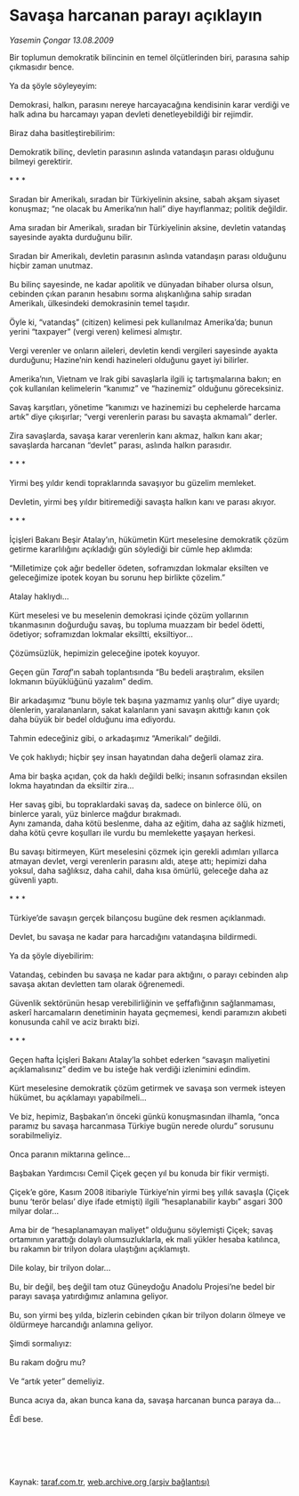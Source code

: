 # Savaşa harcanan parayı açıklayın

*Yasemin Çongar 13.08.2009*

<div class="taraf_structure_2col_1zq">
<div class="margen_n">



 <p>Bir toplumun demokratik bilincinin en temel ölçütlerinden biri, parasına sahip çıkmasıdır bence. <br/><br/>Ya da şöyle söyleyeyim: <br/><br/>Demokrasi, halkın, parasını nereye harcayacağına kendisinin karar verdiği ve halk adına bu harcamayı yapan devleti denetleyebildiği bir rejimdir. <br/><br/>Biraz daha basitleştirebilirim: <br/><br/>Demokratik bilinç, devletin parasının aslında vatandaşın parası olduğunu bilmeyi gerektirir.   <br/><br/>* * *   <br/><br/>Sıradan bir Amerikalı, sıradan bir Türkiyelinin aksine, sabah akşam siyaset konuşmaz; “ne olacak bu Amerika’nın hali” diye hayıflanmaz; politik değildir. <br/><br/>Ama sıradan bir Amerikalı, sıradan bir Türkiyelinin aksine, devletin vatandaş sayesinde ayakta durduğunu bilir. <br/><br/>Sıradan bir Amerikalı, devletin parasının aslında vatandaşın parası olduğunu hiçbir zaman unutmaz. <br/><br/>Bu bilinç sayesinde, ne kadar apolitik ve dünyadan bihaber olursa olsun, cebinden çıkan paranın hesabını sorma alışkanlığına sahip sıradan Amerikalı, ülkesindeki demokrasinin temel taşıdır. <br/><br/>Öyle ki, “vatandaş” (citizen) kelimesi pek kullanılmaz Amerika’da; bunun yerini “taxpayer” (vergi veren) kelimesi almıştır. <br/><br/>Vergi verenler ve onların aileleri, devletin kendi vergileri sayesinde ayakta durduğunu; Hazine’nin kendi hazineleri olduğunu gayet iyi bilirler. <br/><br/>Amerika’nın, Vietnam ve Irak gibi savaşlarla ilgili iç tartışmalarına bakın; en çok kullanılan kelimelerin “kanımız” ve “hazinemiz” olduğunu göreceksiniz. <br/><br/>Savaş karşıtları, yönetime “kanımızı ve hazinemizi bu cephelerde harcama artık” diye çıkışırlar; “vergi verenlerin parası bu savaşta akmamalı” derler. <br/><br/>Zira savaşlarda, savaşa karar verenlerin kanı akmaz, halkın kanı akar; savaşlarda harcanan “devlet” parası, aslında halkın parasıdır.   <br/><br/>* * *   <br/><br/>Yirmi beş yıldır kendi topraklarında savaşıyor bu güzelim memleket. <br/><br/>Devletin, yirmi beş yıldır bitiremediği savaşta halkın kanı ve parası akıyor.   <br/><br/>* * *   <br/><br/>İçişleri Bakanı Beşir Atalay’ın, hükümetin Kürt meselesine demokratik çözüm getirme kararlılığını açıkladığı gün söylediği bir cümle hep aklımda: <br/><br/>“Milletimize çok ağır bedeller ödeten, soframızdan lokmalar eksilten ve geleceğimize ipotek koyan bu sorunu hep birlikte çözelim.” <br/><br/>Atalay haklıydı... <br/><br/>Kürt meselesi ve bu meselenin demokrasi içinde çözüm yollarının tıkanmasının doğurduğu savaş, bu topluma muazzam bir bedel ödetti, ödetiyor; soframızdan lokmalar eksiltti, eksiltiyor... <br/><br/>Çözümsüzlük, hepimizin geleceğine ipotek koyuyor. <br/><br/>Geçen gün <i>Taraf</i>’ın sabah toplantısında “Bu bedeli araştıralım, eksilen lokmanın büyüklüğünü yazalım” dedim. <br/><br/>Bir arkadaşımız “bunu böyle tek başına yazmamız yanlış olur” diye uyardı; ölenlerin, yaralananların, sakat kalanların yani savaşın akıttığı kanın çok daha büyük bir bedel olduğunu ima ediyordu. <br/><br/>Tahmin edeceğiniz gibi, o arkadaşımız “Amerikalı” değildi. <br/><br/>Ve çok haklıydı; hiçbir şey insan hayatından daha değerli olamaz zira. <br/><br/>Ama bir başka açıdan, çok da haklı değildi belki; insanın sofrasından eksilen lokma hayatından da eksiltir zira... <br/><br/>Her savaş gibi, bu topraklardaki savaş da, sadece on binlerce ölü, on binlerce yaralı, yüz binlerce mağdur bırakmadı. <br/>Aynı zamanda, daha kötü beslenme, daha az eğitim, daha az sağlık hizmeti, daha kötü çevre koşulları ile vurdu bu memlekette yaşayan herkesi. <br/><br/>Bu savaşı bitirmeyen, Kürt meselesini çözmek için gerekli adımları yıllarca atmayan devlet, vergi verenlerin parasını aldı, ateşe attı; hepimizi daha yoksul, daha sağlıksız, daha cahil, daha kısa ömürlü, geleceğe daha az güvenli yaptı.   <br/><br/>* * *   <br/><br/>Türkiye’de savaşın gerçek bilançosu bugüne dek resmen açıklanmadı. <br/><br/>Devlet, bu savaşa ne kadar para harcadığını vatandaşına bildirmedi. <br/><br/>Ya da şöyle diyebilirim: <br/><br/>Vatandaş, cebinden bu savaşa ne kadar para aktığını, o parayı cebinden alıp savaşa akıtan devletten tam olarak öğrenemedi. <br/><br/>Güvenlik sektörünün hesap verebilirliğinin ve şeffaflığının sağlanmaması, askerî harcamaların denetiminin hayata geçmemesi, kendi paramızın akıbeti konusunda cahil ve aciz bıraktı bizi.   <br/><br/>* * *   <br/><br/>Geçen hafta İçişleri Bakanı Atalay’la sohbet ederken “savaşın maliyetini açıklamalısınız” dedim ve bu isteğe hak verdiği izlenimini edindim. <br/><br/>Kürt meselesine demokratik çözüm getirmek ve savaşa son vermek isteyen hükümet, bu açıklamayı yapabilmeli... <br/><br/>Ve biz, hepimiz, Başbakan’ın önceki günkü konuşmasından ilhamla, “onca paramız bu savaşa harcanmasa Türkiye bugün nerede olurdu” sorusunu sorabilmeliyiz. <br/><br/>Onca paranın miktarına gelince... <br/><br/>Başbakan Yardımcısı Cemil Çiçek geçen yıl bu konuda bir fikir vermişti. <br/><br/>Çiçek’e göre, Kasım 2008 itibariyle Türkiye’nin yirmi beş yıllık savaşla (Çiçek bunu ‘terör belası’ diye ifade etmişti) ilgili “hesaplanabilir kaybı” asgari 300 milyar dolar... <br/><br/>Ama bir de “hesaplanamayan maliyet” olduğunu söylemişti Çiçek; savaş ortamının yarattığı dolaylı olumsuzluklarla, ek mali yükler hesaba katılınca, bu rakamın bir trilyon dolara ulaştığını açıklamıştı. <br/><br/>Dile kolay, bir trilyon dolar... <br/><br/>Bu, bir değil, beş değil tam otuz Güneydoğu Anadolu Projesi’ne bedel bir parayı savaşa yatırdığımız anlamına geliyor. <br/><br/>Bu, son yirmi beş yılda, bizlerin cebinden çıkan bir trilyon doların ölmeye ve öldürmeye harcandığı anlamına geliyor. <br/><br/>Şimdi sormalıyız: <br/><br/>Bu rakam doğru mu? <br/><br/>Ve “artık yeter” demeliyiz. <br/><br/>Bunca acıya da, akan bunca kana da, savaşa harcanan bunca paraya da...<br/><br/>Êdî bese.</p>
<br/>
<br/>
<br/>



<br/>


<div id="taraf_not">
</div>

</div>


</div>

Kaynak: [taraf.com.tr](http://taraf.com.tr:80/makale/6958.htm), [web.archive.org (arşiv bağlantısı)](http://web.archive.org/web/20091029194517/http://taraf.com.tr:80/makale/6958.htm)
